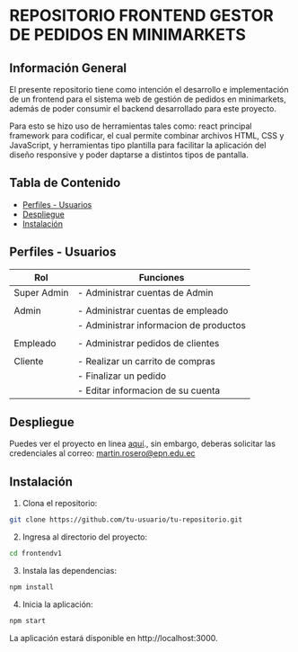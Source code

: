 # REPOSITORIO FRONTEND GESTOR DE PEDIDOS EN MINIMARKETS

## Información General

El presente repositorio tiene como intención el desarrollo e implementación de un frontend para el sistema web de gestión de pedidos en minimarkets, además de poder consumir el backend desarrollado para este proyecto. 

Para esto se hizo uso de herramientas tales como: react principal framework para codificar, el cual permite combinar archivos HTML, CSS y JavaScript, y herramientas tipo plantilla para facilitar la aplicación del diseño responsive y poder daptarse a distintos tipos de pantalla. 

## Tabla de Contenido

- [Perfiles - Usuarios](#perfiles---usuarios)
- [Despliegue](#despliegue)
- [Instalación](#instalación)

## Perfiles - Usuarios

| Rol        | Funciones                                          |
|------------|---------------------------------------------------|
| Super Admin| - Administrar cuentas de Admin                   |
|            |                                                   |
| Admin      | - Administrar cuentas de empleado                |
|            | - Administrar informacion de productos           |
|            |                                                   |
| Empleado   | - Administrar pedidos de clientes                |
|            |                                                   |
| Cliente    | - Realizar un carrito de compras                 |
|            | - Finalizar un pedido                            |
|            | - Editar informacion de su cuenta                |

## Despliegue

Puedes ver el proyecto en linea [aquí](https://main--pidexaqui.netlify.app)., sin embargo, deberas solicitar las credenciales al correo: martin.rosero@epn.edu.ec

## Instalación

1. Clona el repositorio:

```bash
git clone https://github.com/tu-usuario/tu-repositorio.git
```
2. Ingresa al directorio del proyecto:

```bash
cd frontendv1
```
3. Instala las dependencias:

```bash
npm install
```
4. Inicia la aplicación:

```bash
npm start
```
La aplicación estará disponible en http://localhost:3000.


